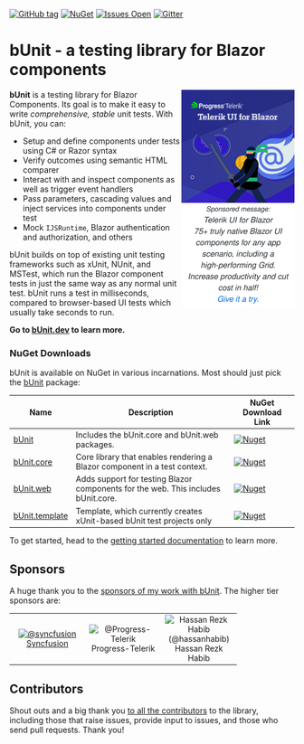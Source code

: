 [![GitHub tag](https://img.shields.io/github/v/tag/bUnit-dev/bUnit?include_prereleases&logo=github&style=flat-square)](https://github.com/egil/bunit/releases)
[![NuGet](https://img.shields.io/nuget/dt/bunit?logo=nuget&style=flat-square)](https://www.nuget.org/packages/bunit/)
[![Issues Open](https://img.shields.io/github/issues/bUnit-dev/bUnit.svg?style=flat-square&logo=github)](https://github.com/bUnit-dev/bUnit/issues)
[![Gitter](https://img.shields.io/gitter/room/egil/bunit?logo=gitter&style=flat-square)](https://gitter.im/egil/bunit?utm_source=badge&utm_medium=badge&utm_campaign=pr-badge)

# bUnit - a testing library for Blazor components

<a href="https://www.telerik.com/campaigns/blazor/free-trial-1?utm_source=egilhansen&utm_medium=cpm&utm_campaign=blazor-trial-readme-sponsored-message"><img align="right" width="200" src="https://raw.githubusercontent.com/bUnit-dev/bUnit/main/docs/site/sponsors/telerik-ad-github.svg" /></a>

**bUnit** is a testing library for Blazor Components. Its goal is to make it easy to write _comprehensive, stable_ unit tests. With bUnit, you can:

- Setup and define components under tests using C# or Razor syntax
- Verify outcomes using semantic HTML comparer
- Interact with and inspect components as well as trigger event handlers
- Pass parameters, cascading values and inject services into components under test
- Mock `IJSRuntime`, Blazor authentication and authorization, and others

bUnit builds on top of existing unit testing frameworks such as xUnit, NUnit, and MSTest, which run the Blazor component tests in just the same way as any normal unit test. bUnit runs a test in milliseconds, compared to browser-based UI tests which usually take seconds to run. 

**Go to [bUnit.dev](https://bunit.dev) to learn more.**

### NuGet Downloads

bUnit is available on NuGet in various incarnations. Most should just pick the [bUnit](https://www.nuget.org/packages/bunit/) package:

| Name | Description | NuGet Download Link |
| ----- | ----- | ---- |
| [bUnit](https://www.nuget.org/packages/bunit/) | Includes the bUnit.core and bUnit.web packages. | [![Nuget](https://img.shields.io/nuget/dt/bunit?logo=nuget&style=flat-square)](https://www.nuget.org/packages/bunit/) |
| [bUnit.core](https://www.nuget.org/packages/bunit.core/) | Core library that enables rendering a Blazor component in a test context. | [![Nuget](https://img.shields.io/nuget/dt/bunit.core?logo=nuget&style=flat-square)](https://www.nuget.org/packages/bunit.core/) | 
| [bUnit.web](https://www.nuget.org/packages/bunit.web/) | Adds support for testing Blazor components for the web. This includes bUnit.core. | [![Nuget](https://img.shields.io/nuget/dt/bunit.web?logo=nuget&style=flat-square)](https://www.nuget.org/packages/bunit.web/) | 
| [bUnit.template](https://www.nuget.org/packages/bunit.template/) | Template, which currently creates xUnit-based bUnit test projects only | [![Nuget](https://img.shields.io/nuget/dt/bunit.template?logo=nuget&style=flat-square)](https://www.nuget.org/packages/bunit.template/) | 

To get started, head to the [getting started documentation](https://bunit.dev/docs/getting-started) to learn more.

## Sponsors

A huge thank you to the [sponsors of my work with bUnit](https://github.com/sponsors/egil). The higher tier sponsors are:

<table border="0">
	<tr>
		<td align="center" width="120">
			<a href="https://github.com/syncfusion"><img class="avatar" src="https://avatars.githubusercontent.com/u/1699795?s=460&amp;v=4" width="72" height="72" alt="@syncfusion"></a><br><a href="https://github.com/syncfusion">Syncfusion</a>
		</td>		
		<td align="center" width="120">
			<a src="https://github.com/Progress-Telerik"><img src="https://avatars.githubusercontent.com/u/57092419?s=460&amp;v=4" alt="@Progress-Telerik" class="avatar" width="72" height="72"></a><br><a src="https://github.com/Progress-Telerik">Progress-Telerik</a>
		</td>
		<td align="center" width="120">
			<a src="https://github.com/hassanhabib"><img src="https://avatars.githubusercontent.com/u/1453985?s=460&amp;v=4" alt="Hassan Rezk Habib (@hassanhabib)" width="72" height="72" class="avatar"></a><br><a src="https://github.com/hassanhabib">Hassan Rezk Habib</a>
		</td>
	</tr>
</table>

## Contributors

Shout outs and a big thank you [to all the contributors](https://github.com/bUnit-dev/bUnit/graphs/contributors) to the library, including those that raise issues, provide input to issues, and those who send pull requests. Thank you!
